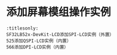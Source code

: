 # 添加屏幕模组操作实例

```{toctree}
:titlesonly:
SF32LB52x-DevKit-LCD添加SPI-LCD实例（外置）
525添加QSPI-LCD实例（内置）
566添加DPI-LCD实例（内置）
```